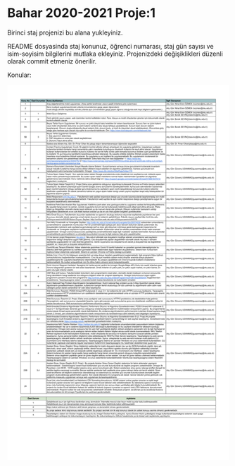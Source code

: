 # Bahar 2020-2021 Proje:1

Birinci staj projenizi bu alana yukleyiniz.

README dosyasinda staj konunuz, öğrenci numarası, staj gün sayısı ve isim-soyisim bilgilerini mutlaka ekleyiniz.
Projenizdeki değişiklikleri düzenli olarak commit etmeniz önerilir.

Konular:

![Konular](staj_konular.png)
